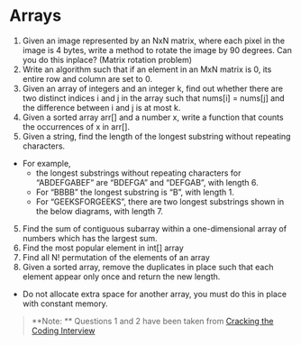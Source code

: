 # Arrays
1. Given an image represented by an NxN matrix, where each pixel in the image is 4 bytes, write a method to rotate the image by 90 degrees. Can you do this inplace? (Matrix rotation problem)
2. Write an algorithm such that if an element in an MxN matrix is 0, its entire row and column are set to 0.
3. Given an array of integers and an integer k, find out whether there are two distinct indices i and j in the array such that nums[i] = nums[j] and the difference between i and j is at most k.
4. Given a sorted array arr[] and a number x, write a function that counts the occurrences of x in arr[].
5. Given a string, find the length of the longest substring without repeating characters.
  * For example,
    * the longest substrings without repeating characters for “ABDEFGABEF” are “BDEFGA” and “DEFGAB”, with length 6.
    * For “BBBB” the longest substring is “B”, with length 1.
    * For “GEEKSFORGEEKS”, there are two longest substrings shown in the below diagrams, with length 7.
5. Find the sum of contiguous subarray within a one-dimensional array of numbers which has the largest sum.
6. Find the most popular element in int[] array
7. Find all N! permutation of the elements of an array
8. Given a sorted array, remove the duplicates in place such that each element appear only once and return the new length.
  * Do not allocate extra space for another array, you must do this in place with constant memory.

> **Note: ** Questions 1 and 2 have been taken from [Cracking the Coding Interview](http://www.amazon.com/Cracking-Coding-Interview-6th-Edition/dp/0984782850)
